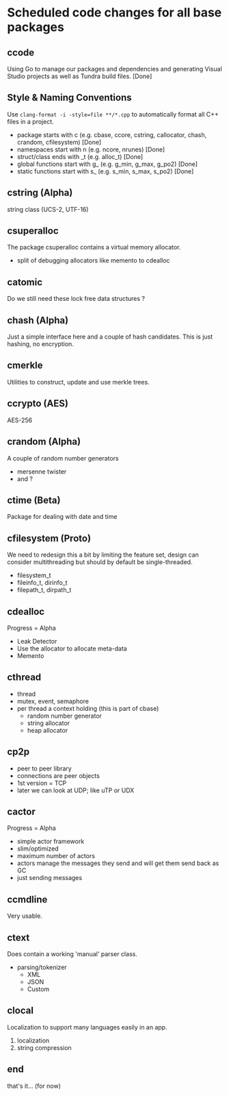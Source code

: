 # Scheduled code changes for all base packages

## ccode

Using Go to manage our packages and dependencies and generating Visual Studio projects as well as Tundra build files. [Done]

## Style & Naming Conventions

Use `clang-format -i -style=file **/*.cpp` to automatically format all C++ files in a project.

- package starts with c (e.g. cbase, ccore, cstring, callocator, chash, crandom, cfilesystem) [Done]
- namespaces start with n (e.g. ncore, nrunes) [Done]
- struct/class ends with _t (e.g. alloc_t) [Done]
- global functions start with g_ (e.g. g_min, g_max, g_po2) [Done]
- static functions start with s_ (e.g. s_min, s_max, s_po2) [Done]

## cstring (Alpha)

string class (UCS-2, UTF-16)

## csuperalloc

The package csuperalloc contains a virtual memory allocator.

- split of debugging allocators like memento to cdealloc

## catomic

Do we still need these lock free data structures ?

## chash (Alpha)

Just a simple interface here and a couple of hash candidates.
This is just hashing, no encryption.

## cmerkle

Utilities to construct, update and use merkle trees.

## ccrypto (AES)

AES-256

## crandom (Alpha)

A couple of random number generators

- mersenne twister
- and ?

## ctime (Beta)

Package for dealing with date and time

## cfilesystem (Proto)

We need to redesign this a bit by limiting the feature set, design can consider multithreading but should by default be single-threaded.

- filesystem_t
- fileinfo_t, dirinfo_t
- filepath_t, dirpath_t

## cdealloc

Progress = Alpha

- Leak Detector
- Use the allocator to allocate meta-data
- Memento

## cthread

- thread
- mutex, event, semaphore
- per thread a context holding (this is part of cbase)
  - random number generator
  - string allocator
  - heap allocator

## cp2p

- peer to peer library
- connections are peer objects
- 1st version = TCP
- later we can look at UDP; like uTP or UDX

## cactor

Progress = Alpha

- simple actor framework
- slim/optimized
- maximum number of actors
- actors manage the messages they send and will get them send back as GC
- just sending messages

## ccmdline

Very usable.

## ctext

Does contain a working 'manual' parser class.

- parsing/tokenizer
  - XML
  - JSON
  - Custom

## clocal

Localization to support many languages easily in an app.

1. localization
2. string compression

## end

that's it... (for now)
